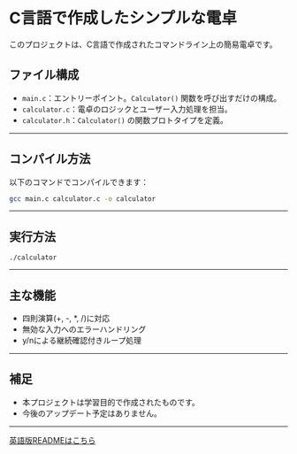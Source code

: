 ﻿# C言語で作成したシンプルな電卓

このプロジェクトは、C言語で作成されたコマンドライン上の簡易電卓です。

## ファイル構成

- `main.c`：エントリーポイント。`Calculator()` 関数を呼び出すだけの構成。
- `calculator.c`：電卓のロジックとユーザー入力処理を担当。
- `calculator.h`：`Calculator()` の関数プロトタイプを定義。
---

## コンパイル方法

以下のコマンドでコンパイルできます：

```bash
gcc main.c calculator.c -o calculator
```
---

## 実行方法

```
./calculator
```
---

## 主な機能

- 四則演算(+, -, *, /)に対応
- 無効な入力へのエラーハンドリング
- y/nによる継続確認付きループ処理
---

## 補足

- 本プロジェクトは学習目的で作成されたものです。
- 今後のアップデート予定はありません。
---

[英語版READMEはこちら](README.md)